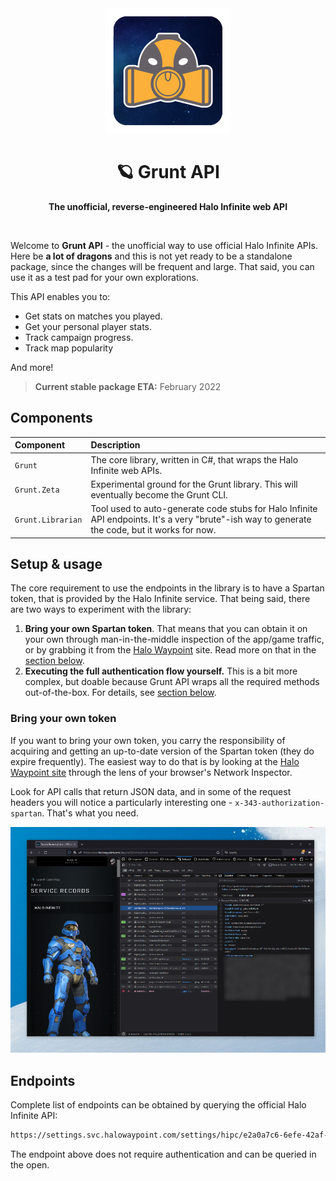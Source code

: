 <div align="center">
	<img alt="Grunt API logo" src="media/grunt-logo.png" width="200" height="200" />
	<h1>🪐 Grunt API</h1>
	<p>
		<b>The unofficial, reverse-engineered Halo Infinite web API</b>
	</p>
	<br>
</div>

Welcome to **Grunt API** - the unofficial way to use official Halo Infinite APIs. Here be **a lot of dragons** and this is not yet ready to be a standalone package, since the changes will be frequent and large. That said, you can use it as a test pad for your own explorations.

This API enables you to:

- Get stats on matches you played.
- Get your personal player stats.
- Track campaign progress.
- Track map popularity

And more!

>**Current stable package ETA:** February 2022

## Components

| Component | Description |
|:----------|:------------|
| `Grunt`   | The core library, written in C#, that wraps the Halo Infinite web APIs. |
| `Grunt.Zeta` | Experimental ground for the Grunt library. This will eventually become the Grunt CLI. |
| `Grunt.Librarian` | Tool used to auto-generate code stubs for Halo Infinite API endpoints. It's a very "brute"-ish way to generate the code, but it works for now. |

## Setup & usage

The core requirement to use the endpoints in the library is to have a Spartan token, that is provided by the Halo Infinite service. That being said, there are two ways to experiment with the library:

1. **Bring your own Spartan token**. That means that you can obtain it on your own through man-in-the-middle inspection of the app/game traffic, or by grabbing it from the [Halo Waypoint](https://halowaypoint.com) site. Read more on that in the [section below](#bring-your-own-token).
2. **Executing the full authentication flow yourself.** This is a bit more complex, but doable because Grunt API wraps all the required methods out-of-the-box. For details, see [section below](#authenticate-yourself).

### Bring your own token

If you want to bring your own token, you carry the responsibility of acquiring and getting an up-to-date version of the Spartan token (they do expire frequently). The easiest way to do that is by looking at the [Halo Waypoint site](https://halowaypoint.com) through the lens of your browser's Network Inspector.

Look for API calls that return JSON data, and in some of the request headers you will notice a particularly interesting one - `x-343-authorization-spartan`. That's what you need.

![Acquiring the Spartan token from the Halo Waypoint website](media/spartan-token.png) 

## Endpoints

Complete list of endpoints can be obtained by querying the official Halo Infinite API:

```bash
https://settings.svc.halowaypoint.com/settings/hipc/e2a0a7c6-6efe-42af-9283-c2ab73250c48
```

The endpoint above does not require authentication and can be queried in the open.
